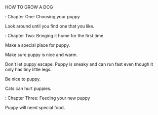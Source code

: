HOW TO GROW A DOG


: Chapter One: Choosing your puppy

Look around until you find one that you like.


: Chapter Two: Bringing it home for the first time

Make a special place for puppy.

Make sure puppy is nice and warm.

Don't let puppy escape. Puppy is sneaky and can run fast even though it only has tiny little legs.

Be nice to puppy.

Cats can hurt puppies.


: Chapter Three: Feeding your new puppy

Puppy will need special food.

